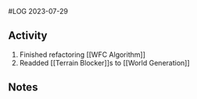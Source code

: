 #LOG
2023-07-29

## Activity
1. Finished refactoring [[WFC Algorithm]]
2. Readded [[Terrain Blocker]]s to [[World Generation]]

## Notes
